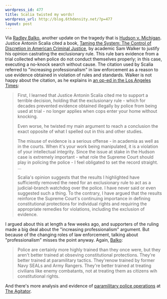 ```yaml
--- 
wordpress_id: 477
title: Scalia twisted my words!
wordpress_url: http://blog.6thdensity.net/?p=477
layout: post
---
```

Via <a href="http://www.theagitator.com/archives/026726.php">Radley Balko</a>, another update on the tragedy that is <a href="http://en.wikipedia.org/wiki/Hudson_v._Michigan">Hudson v. Michigan</a>.  Justice Antonin Scalia cited a book, <u>Taming the System: The Control of Discretion in American Criminal Justice</u>, by academic Sam Walker to justify his opinion castrating the exclusionary rule.  This rule bars evidence from a trial collected when police do not conduct themselves properly; in this case, executing a no-knock search without cause.  The citation used by Scalia referred to "increasing professionalism" in law enforcement as a reason to use evidence obtained in violation of rules and standards.  Walker is not happy about the citation, as he explains in <a href="http://www.latimes.com/news/opinion/commentary/la-oe-walker25jun25,0,5718124.story?coll=la-news-comment-opinions">an op-ed in the Los Angeles Times</a>:
<blockquote>First, I learned that Justice Antonin Scalia cited me to support a terrible decision, holding that the exclusionary rule - which for decades prevented evidence obtained illegally by police from being used at trial - no longer applies when cops enter your home without knocking.

Even worse, he twisted my main argument to reach a conclusion the exact opposite of what I spelled out in this and other studies.

The misuse of evidence is a serious offense - in academia as well as in the courts. When it's your work being manipulated, it is a violation of your intellectual integrity. Since the issue at stake in the Hudson case is extremely important - what role the Supreme Court should play in policing the police - I feel obligated to set the record straight.
...

Scalia's opinion suggests that the results I highlighted have sufficiently removed the need for an exclusionary rule to act as a judicial-branch watchdog over the police. I have never said or even suggested such a thing. To the contrary, I have argued that the results reinforce the Supreme Court's continuing importance in defining constitutional protections for individual rights and requiring the appropriate remedies for violations, including the exclusion of evidence.</blockquote>
I argued about this at length a few weeks ago, and supporters of the ruling made a big deal about the "increasing professionalism" argument.  But because of the changing roles of law enforcement, talking about "professionalism" misses the point anyway.  Again, <a href="http://www.theagitator.com/archives/026694.php">Balko</a>:
<blockquote><span class="date"><span class="extras">Police are certainly more highly trained than they once were, but they aren't better trained at obseving constitutional protections. They're better trained at paramilitary tactics. They'renow trained by former Navy SEALs and Army Rangers. They're better trained at treating civilians like enemy combatants, not at treating them as citizens wih constitutional rights.</span></span></blockquote>
And there's more analysis and evidence of <a href="http://www.theagitator.com/archives/cat_paramilitary_police_raids.php">paramilitary police operations</a> at <a href="http://www.theagitator.com/">The Agitator</a>.
